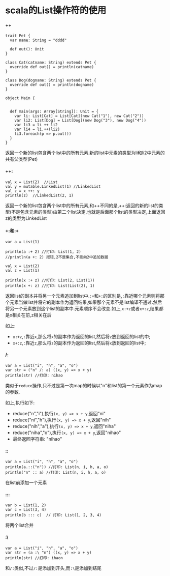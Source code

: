 scala的List操作符的使用
===
#### ++
```
trait Pet {
  var name: String = "dddd"

  def out(): Unit
}

class Cat(catname: String) extends Pet {
  override def out() = println(catname)
}

class Dog(dogname: String) extends Pet {
  override def out() = println(dogname)
}

object Main {


  def main(args: Array[String]): Unit = {
    var li: List[Cat] = List[Cat](new Cat("1"), new Cat("2"))
    var li2: List[Dog] = List[Dog](new Dog("3"), new Dog("4"))
    var li3 = li ++ li2
    var li4 = li.++(li2)
    li3.foreach(p => p.out())
  }
}

```
返回一个新的list包含两个list中的所有元素.新的list中元素的类型为li和li2中元素的共有父类型(Pet)
#### ++:
```
val x = List(2)  //List
val y = mutable.LinkedList(1) //LinkedList
val z = x ++: y 
println(z)  //LinkedList(2, 1)
```
返回一个新的list包含两个list中的所有元素,和++不同的是,++:返回的新的list的类型(不是包含元素的类型)由第二个list决定,也就是后面那个list的类型决定,上面返回z的类型为LinkedList
#### +:和:+
```
var a = List(1)

println(a :+ 2) //打印: List(1, 2)
//println(a +: 2) 报错,2不是集合,不能向2中追加数据

val x = List(2)
val z = List(1)

println(x :+ z) //打印: List(2, List(1))
println(x +: z) //打印: List(List(2), 1)
```
返回list的副本并将另一个元素追加到list中.`:+`和`+:`的区别是,`:`靠近哪个元素则将那个元素当做list并将它的副本作为返回结果,如果那个元素不是list编译不通过.然后将另一个元素放到这个list的副本中.元素顺序不会改变.如上,`x:+z`或者`x+:z`,结果都是x相关在前,z相关在后

如上:
* `x:+z`,`:`靠近`x`,那么将`x`的副本作为返回的list,然后将`z`放到返回的list的中;
* `x+:z`,`:`靠近`z`,那么将`z`的副本作为返回的list,然后将`x`放到返回的list中;

#### /:
```
var a = List("i", "h", "a", "o")
var str = ("n" /: a) ((x, y) => x + y)
println(str) //打印: nihao
```
类似于`reduce`操作,只不过是第一次map的时候以"n"和list的第一个元素作为map的参数.

如上,执行如下:
* reduce("n","i"),执行`(x, y) => x + y`,返回"ni"
* reduce("ni","h"),执行`(x, y) => x + y`,返回"nih"
* reduce("nih","a"),执行`(x, y) => x + y`,返回"niha"
* reduce("niha","o"),执行`(x, y) => x + y`,返回"nihao"
* 最终返回字符串: "nihao"

#### ::
```
var a = List("i", "h", "a", "o")
println(a.::("n")) //打印: List(n, i, h, a, o)
println("n" :: a) //打印: List(n, i, h, a, o)
```
在list前添加一个元素
#### :::
```
var b = List(1, 2)
var c = List(3, 4)
println(b ::: c)  // 打印: List(1, 2, 3, 4)
```
将两个list合并

#### :\
```
var a = List("i", "h", "a", "o")
var str = (a :\ "n") ((x, y) => x + y)
println(str) //打印: ihaon
```
和`/:`类似,不过`/:`是添加到开头,而`:\`是添加到结尾

